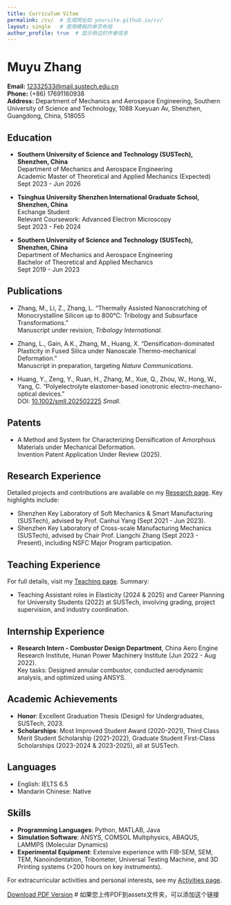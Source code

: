 ```yaml
---
title: Curriculum Vitae
permalink: /cv/  # 生成网址如 yoursite.github.io/cv/
layout: single   # 使用模板的单页布局
author_profile: true  # 显示侧边栏作者信息
---
```


# Muyu Zhang

**Email:** [12332533@mail.sustech.edu.cn](mailto:12332533@mail.sustech.edu.cn)  
**Phone:** (+86) 17691160938  
**Address:** Department of Mechanics and Aerospace Engineering, Southern University of Science and Technology, 1088 Xueyuan Av, Shenzhen, Guangdong, China, 518055  

## Education
- **Southern University of Science and Technology (SUSTech), Shenzhen, China**  
  Department of Mechanics and Aerospace Engineering  
  Academic Master of Theoretical and Applied Mechanics (Expected)  
  Sept 2023 - Jun 2026  

- **Tsinghua University Shenzhen International Graduate School, Shenzhen, China**  
  Exchange Student  
  Relevant Coursework: Advanced Electron Microscopy  
  Sept 2023 - Feb 2024  

- **Southern University of Science and Technology (SUSTech), Shenzhen, China**  
  Department of Mechanics and Aerospace Engineering  
  Bachelor of Theoretical and Applied Mechanics  
  Sept 2019 - Jun 2023  

## Publications
- Zhang, M., Li, Z., Zhang, L. “Thermally Assisted Nanoscratching of Monocrystalline Silicon up to 800℃: Tribology and Subsurface Transformations.”  
  Manuscript under revision, *Tribology International*.  

- Zhang, L., Gain, A.K., Zhang, M., Huang, X. “Densification-dominated Plasticity in Fused Silica under Nanoscale Thermo-mechanical Deformation.”  
  Manuscript in preparation, targeting *Nature Communications*.  

- Huang, Y., Zeng, Y., Ruan, H., Zhang, M., Xue, Q., Zhou, W., Hong, W., Yang, C. “Polyelectrolyte elastomer-based ionotronic electro-mechano-optical devices.”  
  DOI: [10.1002/smll.202502225](https://doi.org/10.1002/smll.202502225) *Small*.  



## Patents
- A Method and System for Characterizing Densification of Amorphous Materials under Mechanical Deformation.  
  Invention Patent Application Under Review (2025).  

## Research Experience
Detailed projects and contributions are available on my [Research page](/research/). Key highlights include:  
- Shenzhen Key Laboratory of Soft Mechanics & Smart Manufacturing (SUSTech), advised by Prof. Canhui Yang (Sept 2021 - Jun 2023).  
- Shenzhen Key Laboratory of Cross-scale Manufacturing Mechanics (SUSTech), advised by Chair Prof. Liangchi Zhang (Sept 2023 - Present), including NSFC Major Program participation.  

## Teaching Experience
For full details, visit my [Teaching page](/teaching/). Summary:  
- Teaching Assistant roles in Elasticity (2024 & 2025) and Career Planning for University Students (2022) at SUSTech, involving grading, project supervision, and industry coordination.  

## Internship Experience
- **Research Intern - Combustor Design Department**, China Aero Engine Research Institute, Hunan Power Machinery Institute (Jun 2022 - Aug 2022).  
  Key tasks: Designed annular combustor, conducted aerodynamic analysis, and optimized using ANSYS.  

## Academic Achievements
- **Honor**: Excellent Graduation Thesis (Design) for Undergraduates, SUSTech, 2023.  
- **Scholarships**: Most Improved Student Award (2020-2021), Third Class Merit Student Scholarship (2021-2022), Graduate Student First-Class Scholarships (2023-2024 & 2023-2025), all at SUSTech.  

## Languages
- English: IELTS 6.5  
- Mandarin Chinese: Native  

## Skills
- **Programming Languages**: Python, MATLAB, Java  
- **Simulation Software**: ANSYS, COMSOL Multiphysics, ABAQUS, LAMMPS (Molecular Dynamics)  
- **Experimental Equipment**: Extensive experience with FIB-SEM, SEM, TEM, Nanoindentation, Tribometer, Universal Testing Machine, and 3D Printing systems (>200 hours on key instruments).  

For extracurricular activities and personal interests, see my [Activities page](/activities/).  

[Download PDF Version](/assets/cv_muyu_zhang.pdf)  # 如果您上传PDF到assets文件夹，可以添加这个链接